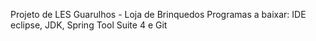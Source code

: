 Projeto de LES Guarulhos - Loja de Brinquedos
Programas a baixar: IDE eclipse, JDK, Spring Tool Suite 4 e Git 
